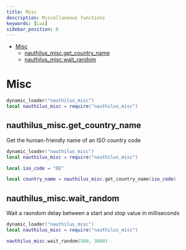 ```yaml
---
title: Misc
description: Miscellaneous functions
keywords: [Lua]
sidebar_position: 8
---
```


<!-- TOC -->
* [Misc](#misc)
  * [nauthilus\_misc.get\_country\_name](#nauthilus_miscget_country_name)
  * [nauthilus\_misc.wait\_random](#nauthilus_miscwait_random)
<!-- TOC -->

# Misc

```lua
dynamic_loader("nauthilus_misc")
local nauthilus_misc = require("nauthilus_misc")
```

## nauthilus\_misc.get\_country\_name

Get the human-friendly name of an ISO country code

```lua
dynamic_loader("nauthilus_misc")
local nauthilus_misc = require("nauthilus_misc")

local iso_code = "DE"

local country_name = nauthilus_misc.get_country_name(iso_code)
```
## nauthilus\_misc.wait\_random

Wait a raondom delay between a start and stop value in milliseconds

```lua
dynamic_loader("nauthilus_misc")
local nauthilus_misc = require("nauthilus_misc")

nauthilus_misc.wait_random(500, 3000)
```
